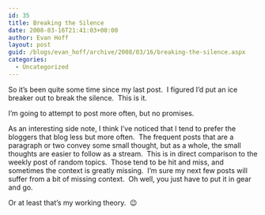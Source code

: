 ```yaml
---
id: 35
title: Breaking the Silence
date: 2008-03-16T21:41:03+00:00
author: Evan Hoff
layout: post
guid: /blogs/evan_hoff/archive/2008/03/16/breaking-the-silence.aspx
categories:
  - Uncategorized
---
```

So it&#8217;s been quite some time since my last post.&nbsp; I figured I&#8217;d put an ice breaker out to break the silence.&nbsp; This is it.

I&#8217;m going to attempt to post more often, but no promises.

As an interesting side note, I think I&#8217;ve noticed that I tend to prefer the bloggers that blog less but more often.&nbsp; The frequent posts that are a paragraph or two convey some small thought, but as a whole, the small thoughts are easier to follow as a stream.&nbsp; This is in direct&nbsp;comparison to the weekly post of random topics.&nbsp; Those tend to be hit and miss, and sometimes the context is greatly missing.&nbsp; I&#8217;m sure my next few posts will suffer from a bit of missing context.&nbsp; Oh well, you just have to put it in gear and go.&nbsp; 

Or at least that&#8217;s my working theory.&nbsp; 😉